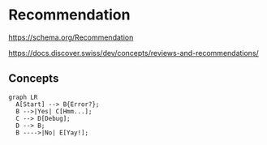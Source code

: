 # Recommendation

https://schema.org/Recommendation

https://docs.discover.swiss/dev/concepts/reviews-and-recommendations/


## Concepts

``` mermaid
graph LR
  A[Start] --> B{Error?};
  B -->|Yes| C[Hmm...];
  C --> D[Debug];
  D --> B;
  B ---->|No| E[Yay!];
```